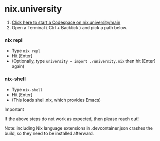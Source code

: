 # nix.university
1. <a href="https://codespaces.new/preston-johnson/nix.university" target="_blank">Click here to start a Codespace on nix.university/main</a>
2. Open a Terminal ( Ctrl + Backtick ) and pick a path below.

### nix repl
- Type `nix repl`
- Hit [Enter]
- (Optionally, type `university = import ./university.nix` then hit [Enter] again)

### nix-shell
- Type `nix-shell`
- Hit [Enter]
- (This loads shell.nix, which provides Emacs)

> [!IMPORTANT]
> If the above steps do not work as expected, then please reach out!

Note: including Nix language extensions in .devcontainer.json crashes the build, so they need to be installed afterward.
